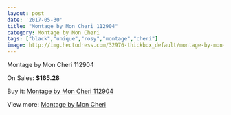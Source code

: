 ```yaml
---
layout: post
date: '2017-05-30'
title: "Montage by Mon Cheri 112904"
category: Montage by Mon Cheri
tags: ["black","unique","rosy","montage","cheri"]
image: http://img.hectodress.com/32976-thickbox_default/montage-by-mon-cheri-112904.jpg
---
```

Montage by Mon Cheri 112904

On Sales: **$165.28**
<a href="https://www.hectodress.com/montage-by-mon-cheri/15137-montage-by-mon-cheri-112904.html"><amp-img layout="responsive" width="600" height="600" src="//img.hectodress.com/32976-thickbox_default/montage-by-mon-cheri-112904.jpg" alt="Montage by Mon Cheri 112904 0" /></a>
<a href="https://www.hectodress.com/montage-by-mon-cheri/15137-montage-by-mon-cheri-112904.html"><amp-img layout="responsive" width="600" height="600" src="//img.hectodress.com/32977-thickbox_default/montage-by-mon-cheri-112904.jpg" alt="Montage by Mon Cheri 112904 1" /></a>

Buy it: [Montage by Mon Cheri 112904](https://www.hectodress.com/montage-by-mon-cheri/15137-montage-by-mon-cheri-112904.html "Montage by Mon Cheri 112904")

View more: [Montage by Mon Cheri](https://www.hectodress.com/272-montage-by-mon-cheri "Montage by Mon Cheri")